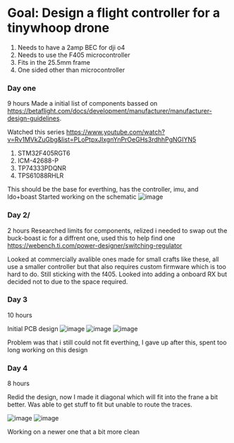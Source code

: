 # Goal: Design a flight controller for a tinywhoop drone
1. Needs to have a 2amp BEC for dji o4
2. Needs to use the F405 microcontroller
3. Fits in the 25.5mm frame
4. One sided other than microcontroller



### Day one
9 hours 
Made a initial list of components bassed on https://betaflight.com/docs/development/manufacturer/manufacturer-design-guidelines.

Watched this series https://www.youtube.com/watch?v=Rv1MVkZuGbg&list=PLoPtpxJIxgnYnPrOeGHs3rdhhPgNGIYN5 
1. STM32F405RGT6
2. ICM-42688-P
3. TP74333PDQNR
4. TPS61088RHLR

This should be the base for everthing, has the controller, imu, and ldo+boast 
Started working on the schematic 
![image](https://github.com/user-attachments/assets/258ac21f-563f-4ebf-b6fa-e10353dc7558)

### Day 2/
2 hours
Researched limits for components, relized i needed to swap out the buck-boast ic for a diffrent one, used this to help find one https://webench.ti.com/power-designer/switching-regulator

Looked at commercially avalible ones made for small crafts like these, all use a smaller controller but that also requires custom firmware which is too hard to do. Still sticking with the f405. Looked into adding a onboard RX but decided not to due to the space required. 

### Day 3
10 hours

Initial PCB design
![image](https://github.com/user-attachments/assets/5f0df157-8afc-4827-8fee-1c36d67c3175)
![image](https://github.com/user-attachments/assets/8c895590-79cf-4e10-a277-33018a00b88f)
![image](https://github.com/user-attachments/assets/39c75ecf-2595-44da-8818-bfe99f800345)

Problem was that i still could not fit everthing, I gave up after this, spent too long working on this design


### Day 4 
8 hours

Redid the design, now I made it diagonal which will fit into the frane a bit better. Was able to get stuff to fit but unable to route the traces. 

![image](https://github.com/user-attachments/assets/d19c2e8f-f882-4f56-858c-c9784c304bae)
![image](https://github.com/user-attachments/assets/feef039b-e107-4a70-b848-bc88cf13fa76)

Working on a newer one that a bit more clean
